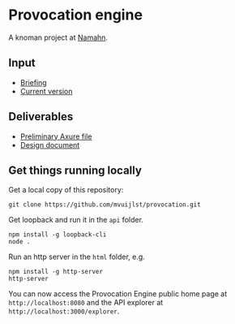 # Provocation engine

A knoman project at [Namahn](http://www.namahn.com). 

## Input
* [Briefing](briefing.adoc)
* [Current version](https://codepen.io/stmn/full/oPxgLr)

## Deliverables
* [Preliminary Axure file](https://itmu7i.axshare.com/)
* [Design document](specification/design.adoc)

## Get things running locally

Get a local copy of this repository:

```
git clone https://github.com/mvuijlst/provocation.git
```

Get loopback and run it in the `api` folder.

```
npm install -g loopback-cli
node .
```

Run an http server in the `html` folder, e.g.

```
npm install -g http-server
http-server
```

You can now access the Provocation Engine public home page at `http://localhost:8080` and the API explorer at `http://localhost:3000/explorer`.